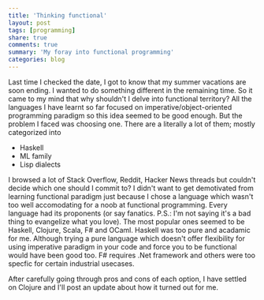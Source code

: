```yaml
---
title: 'Thinking functional'
layout: post
tags: [programming]
share: true
comments: true
summary: 'My foray into functional programming'
categories: blog
---
```

Last time I checked the date, I got to know that my summer vacations are soon ending. I wanted to do something different in the remaining time. So it came to my mind that why shouldn't I delve into functional territory? All the languages I have learnt so far focused on imperative/object-oriented programming paradigm so this idea seemed to be good enough. But the problem I faced was choosing one. There are a literally a lot of them; mostly categorized into

* Haskell
* ML family
* Lisp dialects

I browsed a lot of Stack Overflow, Reddit, Hacker News threads but couldn't decide which one should I commit to? I didn't want to get demotivated from learning functional paradigm just because I chose a language which wasn't too well accomodating for a noob at functional programming. Every language had its proponents (or say fanatics. P.S.: I'm not saying it's a bad thing to evangelize what you love). The most popular ones seemed to be Haskell, Clojure, Scala, F# and OCaml. Haskell was too pure and acadamic for me. Although trying a pure language which doesn't offer flexibility for using imperative paradigm in your code and force you to be functional would have been good too. F# requires .Net framework and others were too specfic for certain industrial usecases.

After carefully going through pros and cons of each option, I have settled on Clojure and I'll post an update about how it turned out for me.
